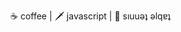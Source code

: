 <!--
**TareqNewazShahriar/TareqNewazShahriar** is a ✨ _special_ ✨ repository because its `README.md` (this file) appears on your GitHub profile.
-->
☕ coffee | 🗡️ javascript | 🏓 sıuuǝʇ ǝlqɐʇ

<!-- [![Top Langs](https://github-readme-stats.vercel.app/api/top-langs/?username=TareqNewazShahriar&layout=compact)](https://github.com/anuraghazra/github-readme-stats) -->

<!-- [![Github stats](https://github-readme-stats.vercel.app/api?username=TareqNewazShahriar)](https://github.com/anuraghazra/github-readme-stats) -->

<!-- ![visitors](https://visitor-badge.laobi.icu/badge?page_id=TareqNewazShahriar) -->
